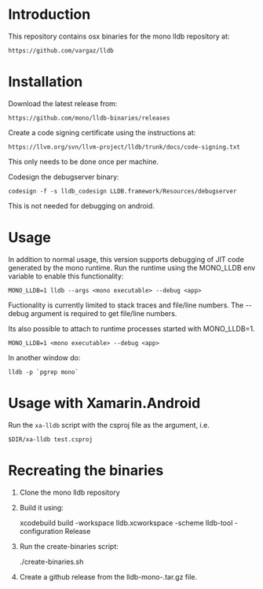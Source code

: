 
Introduction
============

This repository contains osx binaries for the mono lldb repository at:

	https://github.com/vargaz/lldb

Installation
============

Download the latest release from:

	https://github.com/mono/lldb-binaries/releases

Create a code signing certificate using the instructions at:

	https://llvm.org/svn/llvm-project/lldb/trunk/docs/code-signing.txt

This only needs to be done once per machine.

Codesign the debugserver binary:

	codesign -f -s lldb_codesign LLDB.framework/Resources/debugserver

This is not needed for debugging on android.

Usage
=====

In addition to normal usage, this version supports debugging of JIT code generated by the mono runtime. Run the runtime using the MONO_LLDB env variable to enable this functionality:

	MONO_LLDB=1 lldb --args <mono executable> --debug <app>

Fuctionality is currently limited to stack traces and file/line numbers. The --debug argument is required to get file/line numbers.

Its also possible to attach to runtime processes started with MONO_LLDB=1.

	MONO_LLDB=1 <mono executable> --debug <app>

In another window do:

	lldb -p `pgrep mono`

Usage with Xamarin.Android
==========================

Run the `xa-lldb` script with the csproj file as the argument, i.e.

	$DIR/xa-lldb test.csproj

Recreating the binaries
=======================

1. Clone the mono lldb repository
2. Build it using:

	xcodebuild build -workspace lldb.xcworkspace -scheme lldb-tool -configuration Release

3. Run the create-binaries script:

	./create-binaries.sh <lldb source dir> <version number>

4. Create a github release from the lldb-mono-<version>.tar.gz file.

